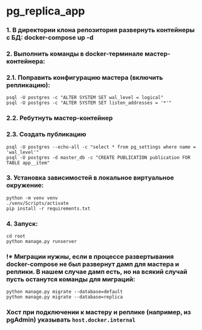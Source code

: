 # pg_replica_app

### 1. В директории клона репозитория развернуть контейнеры с БД: docker-compose up -d

### 2. Выполнить команды в docker-терминале мастер-контейнера:

### 2.1. Поправить конфигурацию мастера (включить репликацию):
```
psql -U postgres -c "ALTER SYSTEM SET wal_level = logical"
psql -U postgres -c "ALTER SYSTEM SET listen_addresses = '*'"
```

### 2.2. Ребутнуть мастер-контейнер

### 2.3. Создать публикацию
```
psql -U postgres --echo-all -c "select * from pg_settings where name = 'wal_level'"
psql -U postgres -d master_db -c "CREATE PUBLICATION publication FOR TABLE app__item"
```


### 3. Установка зависимостей в локальное виртуальное окружение:
```
python -m venv venv
./venv/Scripts/activate
pip install -r requirements.txt
```


### 4. Запуск:
```
cd root
python manage.py runserver
```

### !* Миграции нужны, если в процессе развертывания docker-compose не был развернут дамп для мастера и реплики. В нашем случае дамп есть, но на всякий случай пусть останутся команды для миграций:
```
python manage.py migrate --database=default
python manage.py migrate --database=replica
```

### Хост при подключении к мастеру и реплике (например, из pgAdmin) указывать ```host.docker.internal```
